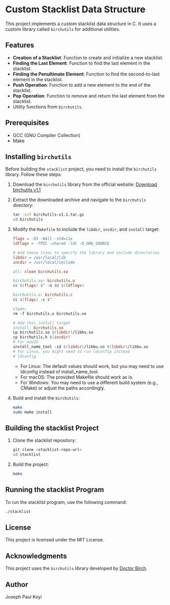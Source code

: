 # Custom Stacklist Data Structure

This project implements a custom stacklist data structure in C. It uses a custom library called `birchutils` for additional utilities.

## Features

- **Creation of a Stacklist**: Function to create and initialize a new stacklist.
- **Finding the Last Element**: Function to find the last element in the stacklist.
- **Finding the Penultimate Element**: Function to find the second-to-last element in the stacklist.
- **Push Operation**: Function to add a new element to the end of the stacklist.
- **Pop Operation**: Function to remove and return the last element from the stacklist.
- Utility functions from `birchutils`.

## Prerequisites

- GCC (GNU Compiler Collection)
- Make

## Installing `birchutils`

Before building the `stacklist` project, you need to install the `birchutils` library. Follow these steps:

1. Download the `birchutils` library from the official website:
   [Download birchutils v1.1](https://repo.doctorbirch.com/birchutils/v1.1/)

2. Extract the downloaded archive and navigate to the `birchutils` directory:
   ```sh
   tar -xzf birchutils-v1.1.tar.gz
   cd birchutils
   ```

3. Modify the `Makefile` to include the `libdir`, `incdir`, and `install` target:
   ```makefile
   flags = -O3 -Wall -std=c2x
   ldflags = -fPIC -shared -ldl -D_GNU_SOURCE
   
   # Add these lines to specify the library and include directories
   libdir = /usr/local/lib
   incdir = /usr/local/include
   
   all: clean birchutils.so
   
   birchutils.so: birchutils.o
   cc $(flags) $^ -o $@ $(ldflags)
   
   birchutils.o: birchutils.c
   cc $(flags) -c $^
   
   clean:
   rm -f birchutils.o birchutils.so
   
   # Add this install target
   install: birchutils.so
   cp birchutils.so $(libdir)/libbu.so
   cp birchutils.h $(incdir)
   # For macOS
   install_name_tool -id $(libdir)/libbu.so $(libdir)/libbu.so
   # For Linux, you might need to run ldconfig instead
   # ldconfig
   ```
   - For Linux: The default values should work, but you may need to use ldconfig instead of install_name_tool.
   - For macOS: The provided Makefile should work as is.
   - For Windows: You may need to use a different build system (e.g., CMake) or adjust the paths accordingly.

4. Build and install the `birchutils`:
   ```sh
   make
   sudo make install
    ```

## Building the stacklist Project

1. Clone the stacklist repository:
   ```sh
   git clone <stacklist-repo-url>
   cd stacklist
   ```

2. Build the project:
   ```sh
   make
   ```

## Running the stacklist Program

To run the stacklist program, use the following command:
   ```sh
   ./stacklist
   ```

## License

This project is licensed under the MIT License.

## Acknowledgments

This project uses the `birchutils` library developed by [Doctor Birch](https://doctorbirch.com).

## Author

Joseph Paul Koyi
